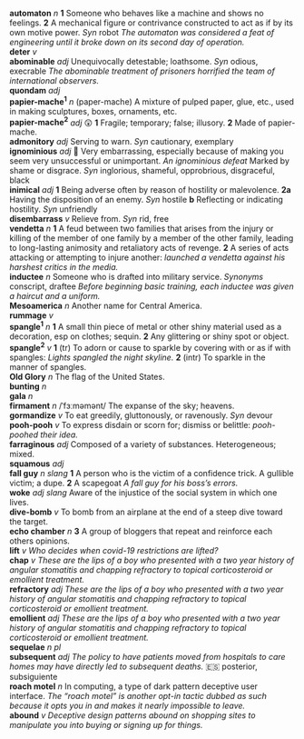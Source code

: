 __automaton__ _n_ __1__ Someone who behaves like a machine and shows no feelings. __2__ A mechanical figure or contrivance constructed to act as if by its own motive power. _Syn_ robot _The automaton was considered a feat of engineering until it broke down on its second day of operation._  
__deter__ _v_  
__abominable__ _adj_ Unequivocally detestable; loathsome. _Syn_ odious, execrable _The abominable treatment of prisoners horrified the team of international observers._  
__quondam__ _adj_  
__papier-mache<sup>1</sup>__ _n_ (paper-mache) A mixture of pulped paper, glue, etc., used in making sculptures, boxes, ornaments, etc.  
__papier-mache<sup>2</sup>__ _adj_ :astonished: __1__ Fragile; temporary; false; illusory. __2__ Made of papier-mache.  
__admonitory__ _adj_ Serving to warn. _Syn_ cautionary, exemplary  
__ignominious__ _adj_ :dart: Very embarrassing, especially because of making you seem very unsuccessful or unimportant. _An ignominious defeat_ Marked by shame or disgrace. _Syn_ inglorious, shameful, opprobrious, disgraceful, black  
__inimical__ _adj_ __1__ Being adverse often by reason of hostility or malevolence. __2a__ Having the disposition of an enemy. _Syn_ hostile __b__ Reflecting or indicating hostility. _Syn_ unfriendly  
__disembarrass__ _v_ Relieve from. _Syn_ rid, free  
__vendetta__ _n_ __1__ A feud between two families that arises from the injury or killing of the member of one family by a member of the other family, leading to long-lasting animosity and retaliatory acts of revenge. __2__ A series of acts attacking or attempting to injure another: _launched a vendetta against his harshest critics in the media._  
__inductee__ _n_ Someone who is drafted into military service. _Synonyms_ conscript, draftee _Before beginning basic training, each inductee was given a haircut and a uniform._  
__Mesoamerica__ _n_ Another name for Central America.  
__rummage__ _v_  
__spangle<sup>1</sup>__ _n_ __1__ A small thin piece of metal or other shiny material used as a decoration, esp on clothes; sequin. __2__ Any glittering or shiny spot or object.  
__spangle<sup>2</sup>__ _v_ __1__ (tr) To adorn or cause to sparkle by covering with or as if with spangles: _Lights spangled the night skyline._ __2__ (intr) To sparkle in the manner of spangles.  
__Old Glory__ _n_ The flag of the United States.  
__bunting__ _n_  
__gala__ _n_  
__firmament__ _n_ /ˈfɜːməmənt/ The expanse of the sky; heavens.  
__gormandize__ _v_ To eat greedily, gluttonously, or ravenously. _Syn_ devour  
__pooh-pooh__ _v_ To express disdain or scorn for; dismiss or belittle: _pooh-poohed their idea._  
__farraginous__ _adj_ Composed of a variety of substances. Heterogeneous; mixed.  
__squamous__ _adj_  
__fall guy__ _n slang_ __1__ A person who is the victim of a confidence trick. A gullible victim; a dupe. __2__ A scapegoat _A fall guy for his boss’s errors._  
__woke__ _adj_ _slang_ Aware of the injustice of the social system in which one lives.  
__dive-bomb__ _v_ To bomb from an airplane at the end of a steep dive toward the target.  
__echo chamber__ _n_ __3__ A group of bloggers that repeat and reinforce each others opinions.  
__lift__ _v_ _Who decides when covid-19 restrictions are lifted?_  
__chap__ _v_ _These are the lips of a boy who presented with a two year history of angular stomatitis and chapping refractory to topical corticosteroid or emollient treatment._  
__refractory__ _adj_ _These are the lips of a boy who presented with a two year history of angular stomatitis and chapping refractory to topical corticosteroid or emollient treatment._  
__emollient__ _adj_ _These are the lips of a boy who presented with a two year history of angular stomatitis and chapping refractory to topical corticosteroid or emollient treatment._  
__sequelae__ _n pl_  
__subsequent__ _adj_ _The policy to have patients moved from hospitals to care homes may have directly led to subsequent deaths._ :es: posterior, subsiguiente  
__roach motel__ _n_ In computing, a type of dark pattern deceptive user interface. _The “roach motel” is another opt-in tactic dubbed as such because it opts you in and makes it nearly impossible to leave._  
__abound__ _v_ _Deceptive design patterns abound on shopping sites to manipulate you into buying or signing up for things._  
